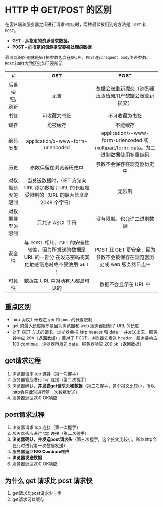 # HTTP 中 GET/POST 的区别

在客户端和服务器之间进行请求-响应时，两种最常被用到的方法是：`GET` 和 `POST`。

- **GET - 从指定的资源请求数据。**
- **POST - 向指定的资源提交要被处理的数据**

最直观的区别就是`GET`把参数包含在`URL`中，`POST`通过`request body`传递参数。`POST`和`GET`大致区别如下表所示：

|        #         |                             GET                              |                             POST                             |
| :--------------: | :----------------------------------------------------------: | :----------------------------------------------------------: |
|  后退按钮/刷新   |                             无害                             |    数据会被重新提交（浏览器应该告知用户数据会被重新提交）    |
|       书签       |                         可收藏为书签                         |                        不可收藏为书签                        |
|       缓存       |                           能被缓存                           |                           不能缓存                           |
|     编码类型     |              application/x-www-form-urlencoded               | application/x-www-form-urlencoded 或 multipart/form-data。为二进制数据使用多重编码 |
|       历史       |                    参数保留在浏览器历史中                    |                  参数不会保存在浏览器历史中                  |
| 对数据长度的限制 | 当发送数据时，GET 方法向 URL 添加数据；URL 的长度是受限制的（URL 的最大长度是 2048 个字符） |                            无限制                            |
| 对数据类型的限制 |                      只允许 ASCII 字符                       |                  没有限制。也允许二进制数据                  |
|      安全性      | 与 POST 相比，GET 的安全性较差，因为所发送的数据是 URL 的一部分 在发送密码或其他敏感信息时绝不要使用 GET ！ | POST 比 GET 更安全，因为参数不会被保存在浏览器历史或 web 服务器日志中 |
|      可见性      |               数据在 URL 中对所有人都是可见的                |                    数据不会显示在 URL 中                     |

## 重点区别

- http 协议并未规定 get 和 post 的长度限制
- get 的最大长度限制是因为浏览器和 web 服务器限制了 URL 的长度
- 对于 GET 方式的请求，浏览器会把 http header 和 data 一并发送出去，服务器响应 200（返回数据）；而对于 POST，浏览器先发送 header，服务器响应 100 continue，浏览器再发送 data，服务器响应 200 ok（返回数据）

## get请求过程

1. 浏览器请求 tcp 连接（第一次握手）
2. 服务器答应进行 tcp 连接（第二次握手）
3. 浏览器确认，**并发送get请求头和数据**（第三次握手，这个报文比较小，所以http会在此时进行第一次数据发送）
4. 服务器返回200 OK响应

## post请求过程

1. 浏览器请求 tcp 连接（第一次握手）
2. 服务器答应进行 tcp 连接（第二次握手）
3. **浏览器确认，并发送post请求头**（第三次握手，这个报文比较小，所以http会在此时进行第一次数据发送）
4. **服务器返回100 Continue响应**
5. **浏览器发送数据**
6. 服务器返回200 OK响应

## 为什么 get 请求比 post 请求快

1. get请求比post请求少一步
2. get请求可以缓存
